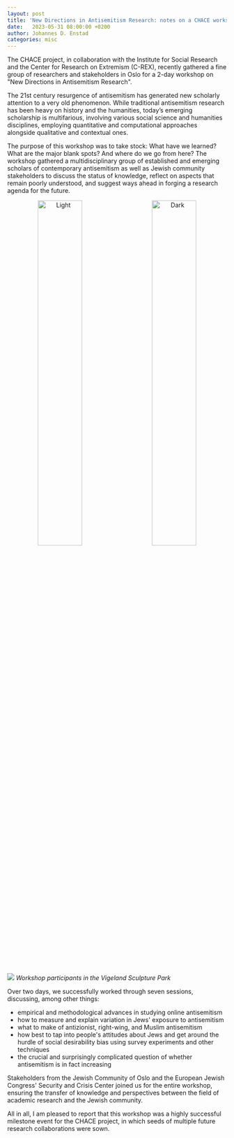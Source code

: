 ```yaml
---
layout: post
title: 'New Directions in Antisemitism Research: notes on a CHACE workshop'
date:   2023-05-31 08:00:00 +0200
author: Johannes D. Enstad
categories: misc
---
```

The CHACE project, in collaboration with the Institute for Social Research and the Center for Research on Extremism (C-REX), recently gathered a fine group of researchers and stakeholders in Oslo for a 2-day workshop on "New Directions in Antisemitism Research". 

The 21st century resurgence of antisemitism has generated new scholarly attention to a very old phenomenon. While traditional antisemitism research has been heavy on history and the humanities, today’s emerging scholarship is multifarious, involving various social science and humanities disciplines, employing quantitative and computational approaches alongside qualitative and contextual ones.

The purpose of this workshop was to take stock: What have we learned? What are the major blank spots? And where do we go from here? The workshop gathered a multidisciplinary group of established and emerging scholars of contemporary antisemitism as well as Jewish community stakeholders to discuss the status of knowledge, reflect on aspects that remain poorly understood, and suggest ways ahead in forging a research agenda for the future.

<p align="center">
  <img alt="Light" src="/chaceweb/assets/program1.png" width="45%">
&nbsp; &nbsp; &nbsp; &nbsp;
  <img alt="Dark" src="/chaceweb/assets/program2.png" width="45%">
</p>

![](/chaceweb/assets/workshop1.jpg)
*Workshop participants in the Vigeland Sculpture Park*

Over two days, we successfully worked through seven sessions, discussing, among other things:

- empirical and methodological advances in studying online antisemitism
- how to measure and explain variation in Jews' exposure to antisemitism
- what to make of antizionist, right-wing, and Muslim antisemitism
- how best to tap into people's attitudes about Jews and get around the hurdle of social desirability bias using survey experiments and other techniques
- the crucial and surprisingly complicated question of whether antisemitism is in fact increasing

Stakeholders from the Jewish Community of Oslo and the European Jewish Congress' Security and Crisis Center joined us for the entire workshop, ensuring the transfer of knowledge and perspectives between the field of academic research and the Jewish community.

All in all, I am pleased to report that this workshop was a highly successful milestone event for the CHACE project, in which seeds of multiple future research collaborations were sown.